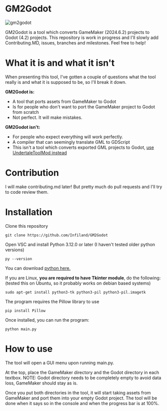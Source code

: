 # GM2Godot

![gm2godot](https://github.com/user-attachments/assets/dc8874da-704c-485b-8fc6-b3a9886b1480)

GM2Godot is a tool which converts GameMaker (2024.6.2) projects to Godot (4.2) projects.
This repository is work in progress and I'll slowly add Contributing.MD, issues, branches and milestones.
Feel free to help!

# What it is and what it isn't

When presenting this tool, I've gotten a couple of questions what the tool really is and what it is supposed to be, so I'll break it down.

**GM2Godot is:**
- A tool that ports assets from GameMaker to Godot
- Is for people who don't want to port the GameMaker project to Godot from scratch
- Not perfect. It will make mistakes.

**GM2Godot isn't:**
- For people who expect everything will work perfectly.
- A compiler that can seemingly translate GML to GDScript
- This isn't a tool which converts exported GML projects to Godot, [use UndertaleToolMod instead](https://github.com/UnderminersTeam/UndertaleModTool)

# Contribution
I will make contributing.md later! But pretty much do pull requests and I'll try to code review them.

# Installation

Clone this repository
```
git clone https://github.com/Infiland/GM2Godot
```
Open VSC and install Python 3.12.0 or later (I haven't tested older python versions)
```
py --version
```
You can download [python here.](https://www.python.org/downloads/)

If you are Linux, **you are required to have Tkinter module**, do the following: (tested this on Ubuntu, so it probably works on debian based systems)
```
sudo apt-get install python3-tk python3-pil python3-pil.imagetk
```

The program requires the Pillow library to use
```
pip install Pillow
```
Once installed, you can run the program:
```
python main.py
```

# How to use
The tool will open a GUI menu upon running main.py.

At the top, place the GameMaker directory and the Godot directory in each textbox.
NOTE: Godot directory needs to be completely empty to avoid data loss, GameMaker should stay as is.

Once you put both directories in the tool, it will start taking assets from GameMaker and port them into your empty Godot project.
The tool will be done when it says so in the console and when the progress bar is at 100%.
